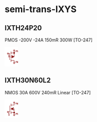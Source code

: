 # semi-trans-IXYS

## IXTH24P20
PMOS -200V -24A 150mR 300W [TO-247]

![IXTH24P20__1__1](/images/semi-trans-IXYS__IXTH24P20__1__1.png?raw=true) 

## IXTH30N60L2
NMOS 30A 600V 240mR Linear [TO-247]

![IXTH30N60L2__1__1](/images/semi-trans-Infineon__IPP230N06L3__1__1.png?raw=true) 

